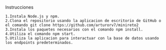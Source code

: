 Instrucciones
    
    
    1.Instala Node.js y npm.
    2.Clona el repositorio usando la aplicacion de escritorio de GitHub o el comando git clone https://github.com/arturorv7/minireto2
    3.Instala los paquetes necesarios con el comando npm install.
    4.Utiliza el comando npm start.
    5.Utiliza la aplicacion para interactuar con la base de datos usando los endpoints predeterminados.
